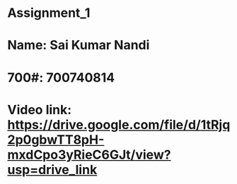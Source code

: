 # Assignment_1
# Name: Sai Kumar Nandi
# 700#: 700740814
# Video link: https://drive.google.com/file/d/1tRjq2p0gbwTT8pH-mxdCpo3yRieC6GJt/view?usp=drive_link
